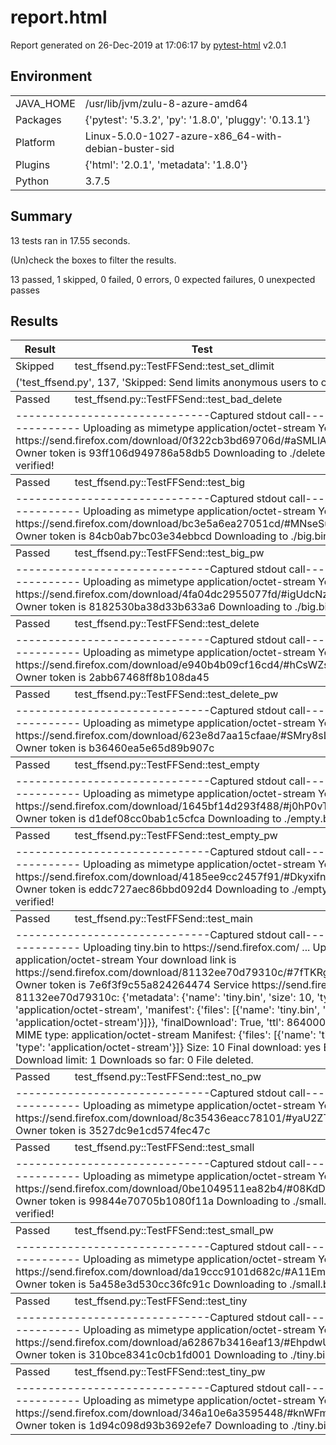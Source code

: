 <script>/* This Source Code Form is subject to the terms of the Mozilla Public * License, v. 2.0\. If a copy of the MPL was not distributed with this file, * You can obtain one at http://mozilla.org/MPL/2.0/. */ function toArray(iter) { if (iter === null) { return null; } return Array.prototype.slice.call(iter); } function find(selector, elem) { if (!elem) { elem = document; } return elem.querySelector(selector); } function find_all(selector, elem) { if (!elem) { elem = document; } return toArray(elem.querySelectorAll(selector)); } function sort_column(elem) { toggle_sort_states(elem); var colIndex = toArray(elem.parentNode.childNodes).indexOf(elem); var key; if (elem.classList.contains('numeric')) { key = key_num; } else if (elem.classList.contains('result')) { key = key_result; } else { key = key_alpha; } sort_table(elem, key(colIndex)); } function show_all_extras() { find_all('.col-result').forEach(show_extras); } function hide_all_extras() { find_all('.col-result').forEach(hide_extras); } function show_extras(colresult_elem) { var extras = colresult_elem.parentNode.nextElementSibling; var expandcollapse = colresult_elem.firstElementChild; extras.classList.remove("collapsed"); expandcollapse.classList.remove("expander"); expandcollapse.classList.add("collapser"); } function hide_extras(colresult_elem) { var extras = colresult_elem.parentNode.nextElementSibling; var expandcollapse = colresult_elem.firstElementChild; extras.classList.add("collapsed"); expandcollapse.classList.remove("collapser"); expandcollapse.classList.add("expander"); } function show_filters() { var filter_items = document.getElementsByClassName('filter'); for (var i = 0; i < filter_items.length; i++) filter_items[i].hidden = false; } function add_collapse() { // Add links for show/hide all var resulttable = find('table#results-table'); var showhideall = document.createElement("p"); showhideall.innerHTML = '<a href="javascript:show_all_extras()">Show all details</a> / ' + '<a href="javascript:hide_all_extras()">Hide all details</a>'; resulttable.parentElement.insertBefore(showhideall, resulttable); // Add show/hide link to each result find_all('.col-result').forEach(function(elem) { var collapsed = get_query_parameter('collapsed') || 'Passed'; var extras = elem.parentNode.nextElementSibling; var expandcollapse = document.createElement("span"); if (collapsed.includes(elem.innerHTML)) { extras.classList.add("collapsed"); expandcollapse.classList.add("expander"); } else { expandcollapse.classList.add("collapser"); } elem.appendChild(expandcollapse); elem.addEventListener("click", function(event) { if (event.currentTarget.parentNode.nextElementSibling.classList.contains("collapsed")) { show_extras(event.currentTarget); } else { hide_extras(event.currentTarget); } }); }) } function get_query_parameter(name) { var match = RegExp('[?&]' + name + '=([^&]*)').exec(window.location.search); return match && decodeURIComponent(match[1].replace(/\+/g, ' ')); } function init () { reset_sort_headers(); add_collapse(); show_filters(); sort_column(find('.initial-sort')); find_all('.sortable').forEach(function(elem) { elem.addEventListener("click", function(event) { sort_column(elem); }, false) }); }; function sort_table(clicked, key_func) { var rows = find_all('.results-table-row'); var reversed = !clicked.classList.contains('asc'); var sorted_rows = sort(rows, key_func, reversed); /* Whole table is removed here because browsers acts much slower * when appending existing elements. */ var thead = document.getElementById("results-table-head"); document.getElementById('results-table').remove(); var parent = document.createElement("table"); parent.id = "results-table"; parent.appendChild(thead); sorted_rows.forEach(function(elem) { parent.appendChild(elem); }); document.getElementsByTagName("BODY")[0].appendChild(parent); } function sort(items, key_func, reversed) { var sort_array = items.map(function(item, i) { return [key_func(item), i]; }); sort_array.sort(function(a, b) { var key_a = a[0]; var key_b = b[0]; if (key_a == key_b) return 0; if (reversed) { return (key_a < key_b ? 1 : -1); } else { return (key_a > key_b ? 1 : -1); } }); return sort_array.map(function(item) { var index = item[1]; return items[index]; }); } function key_alpha(col_index) { return function(elem) { return elem.childNodes[1].childNodes[col_index].firstChild.data.toLowerCase(); }; } function key_num(col_index) { return function(elem) { return parseFloat(elem.childNodes[1].childNodes[col_index].firstChild.data); }; } function key_result(col_index) { return function(elem) { var strings = ['Error', 'Failed', 'Rerun', 'XFailed', 'XPassed', 'Skipped', 'Passed']; return strings.indexOf(elem.childNodes[1].childNodes[col_index].firstChild.data); }; } function reset_sort_headers() { find_all('.sort-icon').forEach(function(elem) { elem.parentNode.removeChild(elem); }); find_all('.sortable').forEach(function(elem) { var icon = document.createElement("div"); icon.className = "sort-icon"; icon.textContent = "vvv"; elem.insertBefore(icon, elem.firstChild); elem.classList.remove("desc", "active"); elem.classList.add("asc", "inactive"); }); } function toggle_sort_states(elem) { //if active, toggle between asc and desc if (elem.classList.contains('active')) { elem.classList.toggle('asc'); elem.classList.toggle('desc'); } //if inactive, reset all other functions and add ascending active if (elem.classList.contains('inactive')) { reset_sort_headers(); elem.classList.remove('inactive'); elem.classList.add('active'); } } function is_all_rows_hidden(value) { return value.hidden == false; } function filter_table(elem) { var outcome_att = "data-test-result"; var outcome = elem.getAttribute(outcome_att); class_outcome = outcome + " results-table-row"; var outcome_rows = document.getElementsByClassName(class_outcome); for(var i = 0; i < outcome_rows.length; i++){ outcome_rows[i].hidden = !elem.checked; } var rows = find_all('.results-table-row').filter(is_all_rows_hidden); var all_rows_hidden = rows.length == 0 ? true : false; var not_found_message = document.getElementById("not-found-message"); not_found_message.hidden = !all_rows_hidden; }</script>

# report.html

Report generated on 26-Dec-2019 at 17:06:17 by [pytest-html](https://pypi.python.org/pypi/pytest-html) v2.0.1

## Environment

<table id="environment">

<tbody>

<tr>

<td>JAVA_HOME</td>

<td>/usr/lib/jvm/zulu-8-azure-amd64</td>

</tr>

<tr>

<td>Packages</td>

<td>{'pytest': '5.3.2', 'py': '1.8.0', 'pluggy': '0.13.1'}</td>

</tr>

<tr>

<td>Platform</td>

<td>Linux-5.0.0-1027-azure-x86_64-with-debian-buster-sid</td>

</tr>

<tr>

<td>Plugins</td>

<td>{'html': '2.0.1', 'metadata': '1.8.0'}</td>

</tr>

<tr>

<td>Python</td>

<td>3.7.5</td>

</tr>

</tbody>

</table>

## Summary

13 tests ran in 17.55 seconds.

(Un)check the boxes to filter the results.

<input checked="true" class="filter" data-test-result="passed" name="filter_checkbox" onchange="filter_table(this)" type="checkbox" hidden="true"><span class="passed">13 passed</span>, <input checked="true" class="filter" data-test-result="skipped" name="filter_checkbox" onchange="filter_table(this)" type="checkbox" hidden="true"><span class="skipped">1 skipped</span>, <input checked="true" class="filter" data-test-result="failed" disabled="true" name="filter_checkbox" onchange="filter_table(this)" type="checkbox" hidden="true"><span class="failed">0 failed</span>, <input checked="true" class="filter" data-test-result="error" disabled="true" name="filter_checkbox" onchange="filter_table(this)" type="checkbox" hidden="true"><span class="error">0 errors</span>, <input checked="true" class="filter" data-test-result="xfailed" disabled="true" name="filter_checkbox" onchange="filter_table(this)" type="checkbox" hidden="true"><span class="xfailed">0 expected failures</span>, <input checked="true" class="filter" data-test-result="xpassed" disabled="true" name="filter_checkbox" onchange="filter_table(this)" type="checkbox" hidden="true"><span class="xpassed">0 unexpected passes</span>

## Results

<table id="results-table">

<thead id="results-table-head">

<tr>

<th class="sortable result initial-sort" col="result">Result</th>

<th class="sortable" col="name">Test</th>

<th class="sortable numeric" col="duration">Duration</th>

<th>Links</th>

</tr>

<tr id="not-found-message" hidden="true">

<th colspan="4">No results found. Try to check the filters</th>

</tr>

</thead>

<tbody class="skipped results-table-row">

<tr>

<td class="col-result">Skipped</td>

<td class="col-name">test_ffsend.py::TestFFSend::test_set_dlimit</td>

<td class="col-duration">0.00</td>

<td class="col-links"></td>

</tr>

<tr>

<td class="extra" colspan="4">

<div class="log">('test_ffsend.py', 137, 'Skipped: Send limits anonymous users to only 1 download now')  
</div>

</td>

</tr>

</tbody>

<tbody class="passed results-table-row">

<tr>

<td class="col-result">Passed</td>

<td class="col-name">test_ffsend.py::TestFFSend::test_bad_delete</td>

<td class="col-duration">1.45</td>

<td class="col-links"></td>

</tr>

<tr>

<td class="extra" colspan="4">

<div class="log">------------------------------Captured stdout call------------------------------  
Uploading as mimetype application/octet-stream Your download link is https://send.firefox.com/download/0f322cb3bd69706d/#aSMLlAJ616yfl1kAq9IbAQ Owner token is 93ff106d949786a58db5 Downloading to ./delete.bin... Done, file verified!  
</div>

</td>

</tr>

</tbody>

<tbody class="passed results-table-row">

<tr>

<td class="col-result">Passed</td>

<td class="col-name">test_ffsend.py::TestFFSend::test_big</td>

<td class="col-duration">1.72</td>

<td class="col-links"></td>

</tr>

<tr>

<td class="extra" colspan="4">

<div class="log">------------------------------Captured stdout call------------------------------  
Uploading as mimetype application/octet-stream Your download link is https://send.firefox.com/download/bc3e5a6ea27051cd/#MNseSuNSdrHhJ7xr0-GQig Owner token is 84cb0ab7bc03e34ebbcd Downloading to ./big.bin... Done, file verified!  
</div>

</td>

</tr>

</tbody>

<tbody class="passed results-table-row">

<tr>

<td class="col-result">Passed</td>

<td class="col-name">test_ffsend.py::TestFFSend::test_big_pw</td>

<td class="col-duration">1.91</td>

<td class="col-links"></td>

</tr>

<tr>

<td class="extra" colspan="4">

<div class="log">------------------------------Captured stdout call------------------------------  
Uploading as mimetype application/octet-stream Your download link is https://send.firefox.com/download/4fa04dc2955077fd/#igUdcNz-EpjThBTMr8Y0Tw Owner token is 8182530ba38d33b633a6 Downloading to ./big.bin... Done, file verified!  
</div>

</td>

</tr>

</tbody>

<tbody class="passed results-table-row">

<tr>

<td class="col-result">Passed</td>

<td class="col-name">test_ffsend.py::TestFFSend::test_delete</td>

<td class="col-duration">0.70</td>

<td class="col-links"></td>

</tr>

<tr>

<td class="extra" colspan="4">

<div class="log">------------------------------Captured stdout call------------------------------  
Uploading as mimetype application/octet-stream Your download link is https://send.firefox.com/download/e940b4b09cf16cd4/#hCsWZsrVCURmGPXXo_4OHw Owner token is 2abb67468ff8b108da45  
</div>

</td>

</tr>

</tbody>

<tbody class="passed results-table-row">

<tr>

<td class="col-result">Passed</td>

<td class="col-name">test_ffsend.py::TestFFSend::test_delete_pw</td>

<td class="col-duration">0.74</td>

<td class="col-links"></td>

</tr>

<tr>

<td class="extra" colspan="4">

<div class="log">------------------------------Captured stdout call------------------------------  
Uploading as mimetype application/octet-stream Your download link is https://send.firefox.com/download/623e8d7aa15cfaae/#SMry8sLaF9unmSec3gGXgw Owner token is b36460ea5e65d89b907c  
</div>

</td>

</tr>

</tbody>

<tbody class="passed results-table-row">

<tr>

<td class="col-result">Passed</td>

<td class="col-name">test_ffsend.py::TestFFSend::test_empty</td>

<td class="col-duration">1.11</td>

<td class="col-links"></td>

</tr>

<tr>

<td class="extra" colspan="4">

<div class="log">------------------------------Captured stdout call------------------------------  
Uploading as mimetype application/octet-stream Your download link is https://send.firefox.com/download/1645bf14d293f488/#j0hP0vTDrVeKLGgt-AcYuQ Owner token is d1def08cc0bab1c5cfca Downloading to ./empty.bin... Done, file verified!  
</div>

</td>

</tr>

</tbody>

<tbody class="passed results-table-row">

<tr>

<td class="col-result">Passed</td>

<td class="col-name">test_ffsend.py::TestFFSend::test_empty_pw</td>

<td class="col-duration">1.31</td>

<td class="col-links"></td>

</tr>

<tr>

<td class="extra" colspan="4">

<div class="log">------------------------------Captured stdout call------------------------------  
Uploading as mimetype application/octet-stream Your download link is https://send.firefox.com/download/4185ee9cc2457f91/#Dkyxifnef4JleaqZtVXpBw Owner token is eddc727aec86bbd092d4 Downloading to ./empty.bin... Done, file verified!  
</div>

</td>

</tr>

</tbody>

<tbody class="passed results-table-row">

<tr>

<td class="col-result">Passed</td>

<td class="col-name">test_ffsend.py::TestFFSend::test_main</td>

<td class="col-duration">1.03</td>

<td class="col-links"></td>

</tr>

<tr>

<td class="extra" colspan="4">

<div class="log">------------------------------Captured stdout call------------------------------  
Uploading tiny.bin to https://send.firefox.com/ ... Uploading as mimetype application/octet-stream Your download link is https://send.firefox.com/download/81132ee70d79310c/#7fTKRg2cvg56lD6pdrh6Ew Owner token is 7e6f3f9c55a824264474 Service https://send.firefox.com/: File ID 81132ee70d79310c: {'metadata': {'name': 'tiny.bin', 'size': 10, 'type': 'application/octet-stream', 'manifest': {'files': [{'name': 'tiny.bin', 'size': 10, 'type': 'application/octet-stream'}]}}, 'finalDownload': True, 'ttl': 86400000} Filename: tiny.bin MIME type: application/octet-stream Manifest: {'files': [{'name': 'tiny.bin', 'size': 10, 'type': 'application/octet-stream'}]} Size: 10 Final download: yes Expires in: 24h0m0s Download limit: 1 Downloads so far: 0 File deleted.  
</div>

</td>

</tr>

</tbody>

<tbody class="passed results-table-row">

<tr>

<td class="col-result">Passed</td>

<td class="col-name">test_ffsend.py::TestFFSend::test_no_pw</td>

<td class="col-duration">1.67</td>

<td class="col-links"></td>

</tr>

<tr>

<td class="extra" colspan="4">

<div class="log">------------------------------Captured stdout call------------------------------  
Uploading as mimetype application/octet-stream Your download link is https://send.firefox.com/download/8c35436eacc78101/#yaU2ZTPIZmz7mPI5lGVtjg Owner token is 3527dc9e1cd574fec47c  
</div>

</td>

</tr>

</tbody>

<tbody class="passed results-table-row">

<tr>

<td class="col-result">Passed</td>

<td class="col-name">test_ffsend.py::TestFFSend::test_small</td>

<td class="col-duration">1.39</td>

<td class="col-links"></td>

</tr>

<tr>

<td class="extra" colspan="4">

<div class="log">------------------------------Captured stdout call------------------------------  
Uploading as mimetype application/octet-stream Your download link is https://send.firefox.com/download/0be1049511ea82b4/#08KdDL-_4r5PvXQl7RZZqg Owner token is 99844e70705b1080f11a Downloading to ./small.bin... Done, file verified!  
</div>

</td>

</tr>

</tbody>

<tbody class="passed results-table-row">

<tr>

<td class="col-result">Passed</td>

<td class="col-name">test_ffsend.py::TestFFSend::test_small_pw</td>

<td class="col-duration">1.20</td>

<td class="col-links"></td>

</tr>

<tr>

<td class="extra" colspan="4">

<div class="log">------------------------------Captured stdout call------------------------------  
Uploading as mimetype application/octet-stream Your download link is https://send.firefox.com/download/da19ccc9101d682c/#A11Em5_Ydq6e0W3jRaFaYg Owner token is 5a458e3d530cc36fc91c Downloading to ./small.bin... Done, file verified!  
</div>

</td>

</tr>

</tbody>

<tbody class="passed results-table-row">

<tr>

<td class="col-result">Passed</td>

<td class="col-name">test_ffsend.py::TestFFSend::test_tiny</td>

<td class="col-duration">1.43</td>

<td class="col-links"></td>

</tr>

<tr>

<td class="extra" colspan="4">

<div class="log">------------------------------Captured stdout call------------------------------  
Uploading as mimetype application/octet-stream Your download link is https://send.firefox.com/download/a62867b3416eaf13/#EhpdwUJtaUNc-xXoCJYNTw Owner token is 310bce8341c0cb1fd001 Downloading to ./tiny.bin... Done, file verified!  
</div>

</td>

</tr>

</tbody>

<tbody class="passed results-table-row">

<tr>

<td class="col-result">Passed</td>

<td class="col-name">test_ffsend.py::TestFFSend::test_tiny_pw</td>

<td class="col-duration">1.32</td>

<td class="col-links"></td>

</tr>

<tr>

<td class="extra" colspan="4">

<div class="log">------------------------------Captured stdout call------------------------------  
Uploading as mimetype application/octet-stream Your download link is https://send.firefox.com/download/346a10e6a3595448/#knWFmJG9hkZho759KaerOg Owner token is 1d94c098d93b3692efe7 Downloading to ./tiny.bin... Done, file verified!  
</div>

</td>

</tr>

</tbody>

</table>
